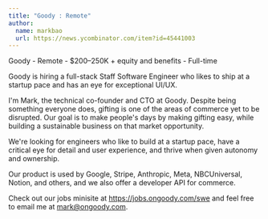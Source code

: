 ```yaml
---
title: "Goody : Remote"
author:
  name: markbao
  url: https://news.ycombinator.com/item?id=45441003
---
```

Goody - Remote - $200–250K + equity and benefits - Full-time

Goody is hiring a full-stack Staff Software Engineer who likes to ship at a startup pace and has an eye for exceptional UI&#x2F;UX.

I&#x27;m Mark, the technical co-founder and CTO at Goody. Despite being something everyone does, gifting is one of the areas of commerce yet to be disrupted. Our goal is to make people&#x27;s days by making gifting easy, while building a sustainable business on that market opportunity.

We&#x27;re looking for engineers who like to build at a startup pace, have a critical eye for detail and user experience, and thrive when given autonomy and ownership.

Our product is used by Google, Stripe, Anthropic, Meta, NBCUniversal, Notion, and others, and we also offer a developer API for commerce.

Check out our jobs minisite at <a href="https:&#x2F;&#x2F;jobs.ongoody.com&#x2F;swe" rel="nofollow">https:&#x2F;&#x2F;jobs.ongoody.com&#x2F;swe</a> and feel free to email me at mark@ongoody.com.
<JobApplication />
